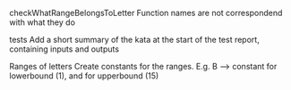 checkWhatRangeBelongsToLetter
Function names are not correspondend with what they do

tests
Add a short summary of the kata at the start of the test report, containing inputs and outputs

Ranges of letters
Create constants for the ranges. E.g. B --> constant for lowerbound (1), and for upperbound (15)